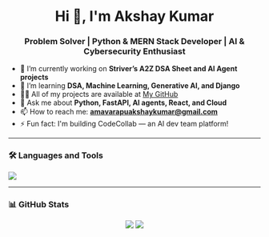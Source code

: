 <h1 align="center">Hi 👋, I'm Akshay Kumar</h1>
<h3 align="center">Problem Solver | Python & MERN Stack Developer | AI & Cybersecurity Enthusiast</h3>

- 🔭 I’m currently working on **Striver’s A2Z DSA Sheet and AI Agent projects**
- 🌱 I’m learning **DSA, Machine Learning, Generative AI, and Django**
- 👨‍💻 All of my projects are available at [My GitHub](https://github.com/n200534)
- 💬 Ask me about **Python, FastAPI, AI agents, React, and Cloud**
- 📫 How to reach me: **amavarapuakshaykumar@gmail.com**
- ⚡ Fun fact: I'm building CodeCollab — an AI dev team platform!

---

### 🛠️ Languages and Tools
<p>
  <img src="https://skillicons.dev/icons?i=python,fastapi,react,tailwind,docker,git,github,vscode,linux" />
</p>

---

### 📊 GitHub Stats
<p align="center">
  <img src="https://github-readme-stats.vercel.app/api?username=n200534&show_icons=true&theme=radical" />
  <img src="https://github-readme-streak-stats.herokuapp.com/?user=n200534&theme=radical" />
</p>
